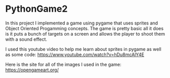 # PythonGame2
In this project I implemented a game using pygame that uses sprites and Object Oriented Progamming concepts.
The game is pretty basic all it does is it puts a bunch of targets on a screen and allows the player to shoot them with a sound effect.

I used this youtube video to help me learn about sprites in pygame as well as some code:
https://www.youtube.com/watch?v=hDu8mcAlY4E

Here is the site for all of the images I used in the game:
https://opengameart.org/

